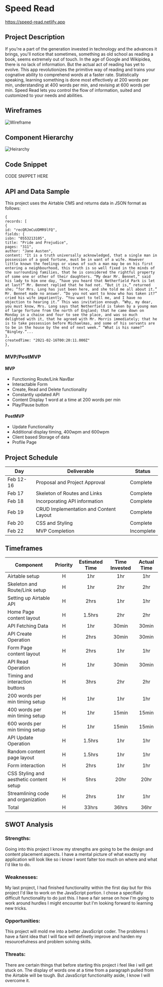 # Speed Read

https://speed-read.netlify.app

## Project Description

If you're a part of the generation invested in technology and the advances it brings, you'll notice that sometimes, something as old school as reading a book, seems extremely out of touch. In the age of Google and Wikipidea, there is no lack of information. But the actual act of reading has yet to evolve. This app revolutionizes the primitive way of reading and trains your cognative ability to comprehend words at a faster rate. Statistically speaking, learning something is done most effectively at 200 words per min, understanding at 400 words per min, and revising at 600 words per min. Speed Read lets you control the flow of information, suited and customized to your needs and abilities. 

## Wireframes

![Wireframe](Assets/Wireframe.png)

## Component Hierarchy

![Heirarchy](Assets/Heirarchy.png)

## Code Snippet

CODE SNIPPET HERE

## API and Data Sample

This project uses the Airtable CMS and returns data in JSON format as follows:

```
{
records: [
{
id: "recQRJmCuUDMR9lFQ",
fields: {
isbn: "0553213105",
title: "Pride and Prejudice",
pages: "311",
author: "Jane Austen",
content: "It is a truth universally acknowledged, that a single man in possession of a good fortune, must be in want of a wife. However little known the feelings or views of such a man may be on his first entering a neighbourhood, this truth is so well fixed in the minds of the surrounding families, that he is considered the rightful property of some one or other of their daughters. “My dear Mr. Bennet,” said his lady to him one day, “have you heard that Netherfield Park is let at last?” Mr. Bennet replied that he had not. “But it is,” returned she; “for Mrs. Long has just been here, and she told me all about it.” Mr. Bennet made no answer. “Do you not want to know who has taken it?” cried his wife impatiently. “You want to tell me, and I have no objection to hearing it.” This was invitation enough. “Why, my dear, you must know, Mrs. Long says that Netherfield is taken by a young man of large fortune from the north of England; that he came down on Monday in a chaise and four to see the place, and was so much delighted with it, that he agreed with Mr. Morris immediately; that he is to take possession before Michaelmas, and some of his servants are to be in the house by the end of next week.” “What is his name?” “Bingley.”...
},
createdTime: "2021-02-16T00:20:11.000Z"
},

```

### MVP/PostMVP

#### MVP

- Functioning Route/Link NavBar
- Interactable Form
- Create, Read and Delete functionality
- Constantly updated API 
- Content Display 1 word at a time at 200 words per min
- Play/Pause button

#### PostMVP

- Update Functionality
- Additional display timing, 400wpm and 600wpm
- Client based Storage of data
- Profile Page

## Project Schedule

| Day       | Deliverable                                | Status   |
| --------- | ------------------------------------------ | -------- |
| Feb 12-16 | Proposal and Project Approval              | Complete |
| Feb 17    | Skeleton of Routes and Links               | Complete |
| Feb 18    | Incorporating API information              | Complete |
| Feb 19    | CRUD Implementation and Content Layout     | Complete |
| Feb 20    | CSS and Styling                            | Complete |
| Feb 22    | MVP Completion                             | Incomplete |

## Timeframes

| Component                               | Priority | Estimated Time | Time Invested | Actual Time |
| --------------------------------------- | :------: | :------------: | :-----------: | :---------: |
| Airtable setup                          |    H     |      1hr       |      1hr      |     1hr     |
| Skeleton and Route/Link setup           |    H     |      1hr       |      2hr      |     2hr     |
| Setting up Airtable API                 |    H     |      2hrs      |      1hr      |     1hr     |
| Home Page content layout                |    H     |      1.5hrs    |      2hr      |     2hr     |
| API Fetching Data                       |    H     |      1hr       |      30min      |     30min     |
| API Create Operation                    |    H     |      2hrs      |      30min      |     30min     |
| Form Page content layout                |    H     |      2hrs      |      1hr      |     1hr     |
| API Read Operation                      |    H     |      1hr       |      30min      |     30min     |
| Timing and interaction buttons          |    H     |      3hrs      |      2hr      |     2hr     |
| 200 words per min timing setup          |    H     |      1hr       |      1hr      |     1hr     |
| 400 words per min timing setup          |    H     |      1hr       |      15min      |     15min     |
| 600 words per min timing setup          |    H     |      1hr       |      15min      |     15min     |
| API Update Operation                    |    H     |      1.5hrs    |      1hr      |     1hr     |
| Random content page layout              |    H     |      1.5hrs    |      1hr      |     1hr     |
| Form interaction                        |    H     |      2hrs      |      1hr      |     1hr     |
| CSS Styling and aesthetic content setup |    H     |      5hrs      |      20hr      |     20hr     |
| Streamlining code and organization      |    H     |      2hrs      |      1hr      |     1hr     |
| Total                                   |    H     |      33hrs     |      36hrs      |     36hr     |

## SWOT Analysis

### Strengths:

Going into this project I know my strengths are going to be the design and content placement aspects. I have a mental picture of what exactly my application
will look like so i know I wont falter too much on where and what I'd like to do. 

### Weaknesses:

My last project, I had finished functionality within the first day but for this project I'd like to work on the JavaScript portion. I chose a specifially difficult functionality to do just this. I have a fair sense on how I'm going to work around hurdles I might encounter but I'm looking forward to learning new tricks.

### Opportunities:

This project will mold me into a better JavaScript coder. The problems I have a faint idea that I will face will definetly improve and harden my resourcefulness and problem solving skills.

### Threats:

There are certain things that before starting this project i feel like i will get stuck on. The display of words one at a time from a paragraph pulled from the Airtable will be tough. But JavaScript functionality aside, I know I will overcome it.
